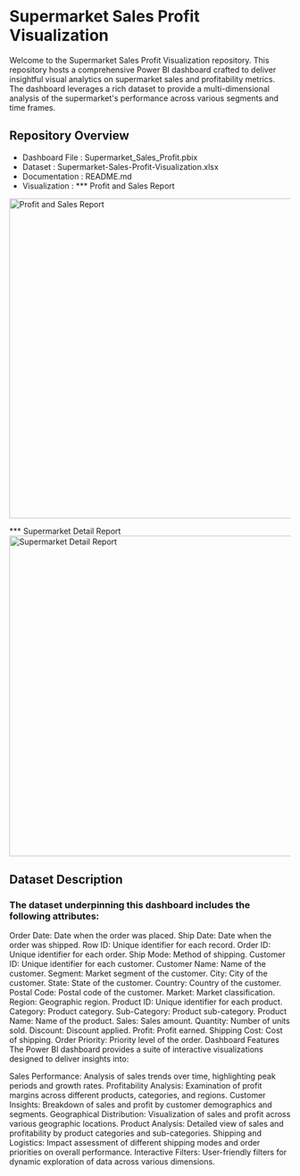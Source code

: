 # Supermarket Sales Profit Visualization

Welcome to the Supermarket Sales Profit Visualization repository. This repository hosts a comprehensive Power BI dashboard crafted to deliver insightful visual analytics on supermarket sales and profitability metrics. The dashboard leverages a rich dataset to provide a multi-dimensional analysis of the supermarket's performance across various segments and time frames.

## Repository Overview

- Dashboard File : Supermarket_Sales_Profit.pbix
- Dataset : Supermarket-Sales-Profit-Visualization.xlsx
- Documentation : README.md
- Visualization :
*** Profit and Sales Report
<img width="573" alt="Profit and Sales Report" src="https://github.com/priyadarshini227/Supermarket-Sales-Profit-Visualization/assets/171139710/c55acc3f-baf9-4c5a-a5f5-39606d7966f1">

*** Supermarket Detail Report
<img width="574" alt="Supermarket Detail Report" src="https://github.com/priyadarshini227/Supermarket-Sales-Profit-Visualization/assets/171139710/c7b8009c-753e-40bc-af86-4f8c0336dbed">

## Dataset Description

### The dataset underpinning this dashboard includes the following attributes:

Order Date: Date when the order was placed.
Ship Date: Date when the order was shipped.
Row ID: Unique identifier for each record.
Order ID: Unique identifier for each order.
Ship Mode: Method of shipping.
Customer ID: Unique identifier for each customer.
Customer Name: Name of the customer.
Segment: Market segment of the customer.
City: City of the customer.
State: State of the customer.
Country: Country of the customer.
Postal Code: Postal code of the customer.
Market: Market classification.
Region: Geographic region.
Product ID: Unique identifier for each product.
Category: Product category.
Sub-Category: Product sub-category.
Product Name: Name of the product.
Sales: Sales amount.
Quantity: Number of units sold.
Discount: Discount applied.
Profit: Profit earned.
Shipping Cost: Cost of shipping.
Order Priority: Priority level of the order.
Dashboard Features
The Power BI dashboard provides a suite of interactive visualizations designed to deliver insights into:

Sales Performance: Analysis of sales trends over time, highlighting peak periods and growth rates.
Profitability Analysis: Examination of profit margins across different products, categories, and regions.
Customer Insights: Breakdown of sales and profit by customer demographics and segments.
Geographical Distribution: Visualization of sales and profit across various geographic locations.
Product Analysis: Detailed view of sales and profitability by product categories and sub-categories.
Shipping and Logistics: Impact assessment of different shipping modes and order priorities on overall performance.
Interactive Filters: User-friendly filters for dynamic exploration of data across various dimensions.
